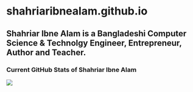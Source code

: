 # shahriaribnealam.github.io
## Shahriar Ibne Alam is a Bangladeshi Computer Science & Technolgy Engineer, Entrepreneur, Author and Teacher.
### Current GitHub Stats of Shahriar Ibne Alam
<img src="https://github-readme-stats.vercel.app/api?username=shahriaribnealam&show_icons=true">
